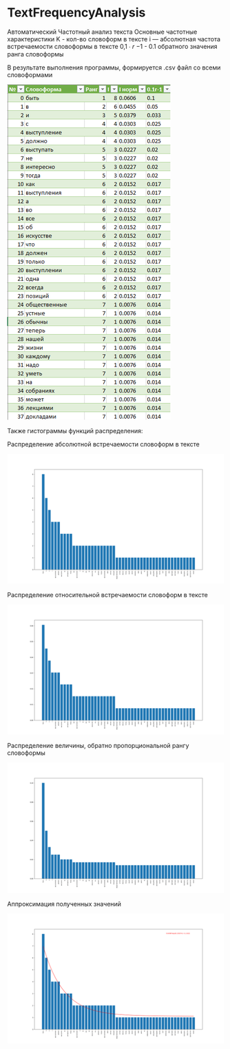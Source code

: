 # TextFrequencyAnalysis
Автоматический Частотный анализ текста
Основные частотные характеристики
K - кол-во  словоформ в тексте 
i — абсолютная частота встречаемости словоформы в тексте 
0,1 ∙ 𝑟 −1 - 0.1 обратного значения ранга словоформы

В результате выполнения программы, формируется .csv файл со всеми словоформами

![Image alt](https://github.com/GongniR/TextFrequencyAnalysis/blob/denis/graphs/words.png)

Также гистограммы функций распределения:

Распределение абсолютной встречаемости словоформ в тексте

![Image alt](https://github.com/GongniR/TextFrequencyAnalysis/blob/denis/graphs/absolute_words.png)

Распределение относительной встречаемости словоформ в тексте

![Image alt](https://github.com/GongniR/TextFrequencyAnalysis/blob/denis/graphs/relative_words.png)

Распределение величины, обратно пропорциональной рангу словоформы

![Image alt](https://github.com/GongniR/TextFrequencyAnalysis/blob/denis/graphs/revers_words.png)

Аппроксимация полученных значений

![Image alt](https://github.com/GongniR/TextFrequencyAnalysis/blob/denis/graphs/approximation_words.png)
